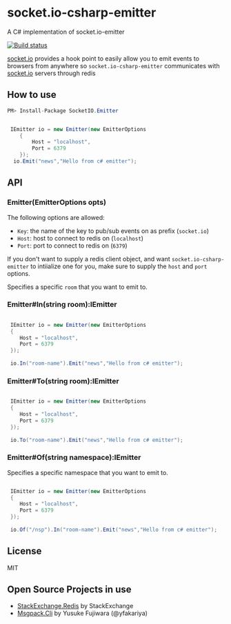 socket.io-csharp-emitter
=========================

A C# implementation of socket.io-emitter

[![Build status](https://ci.appveyor.com/api/projects/status/l8xbixquvx439rwa?svg=true)](https://ci.appveyor.com/project/ziyasal/socket-io-csharp-emitter)

[socket.io](http://socket.io/) provides a hook point to easily allow you to emit events to browsers from anywhere so `socket.io-csharp-emitter` communicates with [socket.io](http://socket.io/) servers through redis

## How to use

```cs
PM> Install-Package SocketIO.Emitter
```

```cs

 IEmitter io = new Emitter(new EmitterOptions
    {
        Host = "localhost",
        Port = 6379
    });
  io.Emit("news","Hello from c# emitter");
```

## API

### Emitter(EmitterOptions opts)

The following options are allowed:

- `Key`: the name of the key to pub/sub events on as prefix (`socket.io`)
- `Host`: host to connect to redis on (`localhost`)
- `Port`: port to connect to redis on (`6379`)

If you don't want to supply a redis client object, and want
`socket.io-csharp-emitter` to intiialize one for you, make sure to supply the
`host` and `port` options.

Specifies a specific `room` that you want to emit to.

### Emitter#In(string room):IEmitter
```cs

 IEmitter io = new Emitter(new EmitterOptions
 {
    Host = "localhost",
    Port = 6379
 });
    
 io.In("room-name").Emit("news","Hello from c# emitter");
```
### Emitter#To(string room):IEmitter
```cs

 IEmitter io = new Emitter(new EmitterOptions
 {
    Host = "localhost",
    Port = 6379
 });
    
 io.To("room-name").Emit("news","Hello from c# emitter");
```

### Emitter#Of(string namespace):IEmitter
Specifies a specific namespace that you want to emit to.
```cs

 IEmitter io = new Emitter(new EmitterOptions
 {
    Host = "localhost",
    Port = 6379
 });
    
 io.Of("/nsp").In("room-name").Emit("news","Hello from c# emitter");
```


## License

MIT


Open Source Projects in use
---------------------
* [StackExchange.Redis](https://github.com/StackExchange/StackExchange.Redis) by StackExchange
* [Msgpack.Cli](https://github.com/msgpack/msgpack-cli) by Yusuke Fujiwara (@yfakariya)
